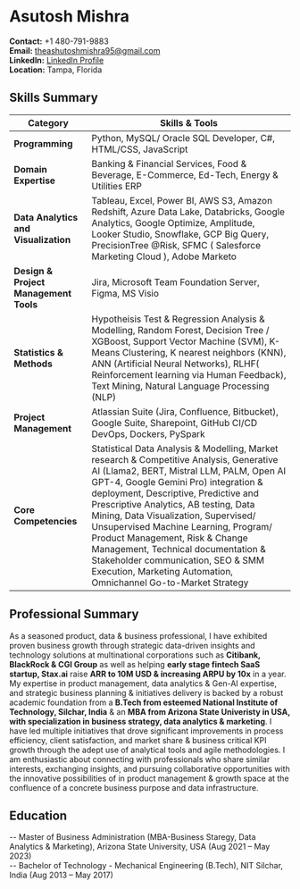 # Asutosh Mishra

**Contact:** +1 480-791-9883  
**Email:** [theashutoshmishra95@gmail.com](mailto:theashutoshmishra95@gmail.com)  
**LinkedIn:** [LinkedIn Profile](https://www.linkedin.com/in/ashutoshmishra03/)  
**Location:** Tampa, Florida

## Skills Summary

| Category                      | Skills & Tools                                                          |
|-------------------------------|-------------------------------------------------------------------------|
| **Programming**               | Python, MySQL/ Oracle SQL Developer, C#, HTML/CSS, JavaScript           |
| **Domain Expertise**               | Banking & Financial Services, Food & Beverage, E-Commerce, Ed-Tech, Energy & Utilities ERP|
| **Data Analytics and Visualization** | Tableau, Excel, Power BI, AWS S3, Amazon Redshift, Azure Data Lake, Databricks, Google Analytics, Google Optimize, Amplitude, Looker Studio, Snowflake, GCP Big Query, PrecisionTree @Risk, SFMC ( Salesforce Marketing Cloud ), Adobe Marketo |
| **Design & Project Management Tools** | Jira, Microsoft Team Foundation Server, Figma, MS Visio                           |
| **Statistics & Methods**      | Hypotheisis Test & Regression Analysis & Modelling, Random Forest, Decision Tree / XGBoost, Support Vector Machine (SVM), K-Means Clustering, K nearest neighbors (KNN), ANN (Artificial Neural Networks), RLHF( Reinforcement learning via Human Feedback), Text Mining, Natural Language Processing (NLP) |
| **Project Management**        | Atlassian Suite (Jira, Confluence, Bitbucket), Google Suite, Sharepoint, GitHub CI/CD DevOps, Dockers, PySpark |
| **Core Competencies**         | Statistical Data Analysis & Modelling, Market research & Competitive Analysis, Generative AI (Llama2, BERT, Mistral LLM, PALM, Open AI GPT-4, Google Gemini Pro) integration & deployment, Descriptive, Predictive and Prescriptive Analytics, AB testing, Data Mining, Data Visualization, Supervised/ Unsupervised Machine Learning, Program/ Product Management, Risk & Change Management, Technical documentation & Stakeholder communication, SEO & SMM Execution, Marketing Automation, Omnichannel Go-to-Market Strategy |

## Professional Summary
As a seasoned product, data & business professional, I have exhibited proven business growth through strategic data-driven insights and technology solutions at multinational corporations such as **Citibank, BlackRock & CGI Group** as well as helping **early stage fintech SaaS startup, Stax.ai** raise **ARR to 10M USD & increasing ARPU by 10x** in a year. My expertise in product management, data analytics & Gen-AI expertise, and strategic business planning & initiatives delivery is backed by a robust academic foundation from a **B.Tech from esteemed National Institute of Technology, Silchar, India** & an **MBA from Arizona State Univeristy in USA, with specialization in business strategy, data analytics & marketing**. I have led multiple initiatives that drove significant improvements in process efficiency, client satisfaction, and market share & business critical KPI growth through the adept use of analytical tools and agile methodologies. I am enthusiastic about connecting with professionals who share similar interests, exchanging insights, and pursuing collaborative opportunities with the innovative possibilities of in product management & growth space at the confluence of a concrete business purpose and data infrastructure.

## Education
-- Master of Business Administration (MBA-Business Staregy, Data Analytics & Marketing), Arizona State University, USA (Aug 2021 – May 2023)<br>
-- Bachelor of Technology - Mechanical Engineering (B.Tech), NIT Silchar, India (Aug 2013 – May 2017)
